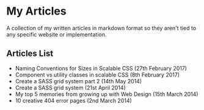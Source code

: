 # My Articles
A collection of my written articles in markdown format so they aren't tied to any specific website or implementation.

## Articles List
- Naming Conventions for Sizes in Scalable CSS (27th February 2017)
- Component vs utility classes in scalable CSS (8th February 2017)
- Create a SASS grid system part 2 (14th May 2014)
- Create a SASS grid system (21st April 2014)
- My top 5 memories from growing up with Web Design (15th March 2014)
- 10 creative 404 error pages (2nd March 2014)
